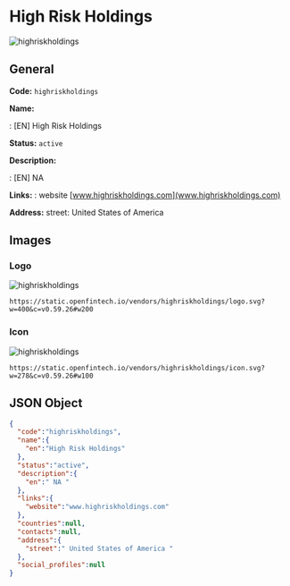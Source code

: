 
# High Risk Holdings 
![highriskholdings](https://static.openfintech.io/vendors/highriskholdings/logo.svg?w=400&c=v0.59.26#w200)  

## General 
 
**Code:** `highriskholdings` 
 
**Name:** 
 
:	[EN] High Risk Holdings 
 
**Status:** `active` 
 
**Description:** 
 
: [EN]  NA  
 
**Links:** 
: website [www.highriskholdings.com](www.highriskholdings.com) 
 
**Address:** 
street:  United States of America  

## Images 

### Logo 
 
![highriskholdings](https://static.openfintech.io/vendors/highriskholdings/logo.svg?w=400&c=v0.59.26#w200)  

```
https://static.openfintech.io/vendors/highriskholdings/logo.svg?w=400&c=v0.59.26#w200
```  

### Icon 
 
![highriskholdings](https://static.openfintech.io/vendors/highriskholdings/icon.svg?w=278&c=v0.59.26#w100)  

```
https://static.openfintech.io/vendors/highriskholdings/icon.svg?w=278&c=v0.59.26#w100
```  

## JSON Object 

```json
{
  "code":"highriskholdings",
  "name":{
    "en":"High Risk Holdings"
  },
  "status":"active",
  "description":{
    "en":" NA "
  },
  "links":{
    "website":"www.highriskholdings.com"
  },
  "countries":null,
  "contacts":null,
  "address":{
    "street":" United States of America "
  },
  "social_profiles":null
}
```  
